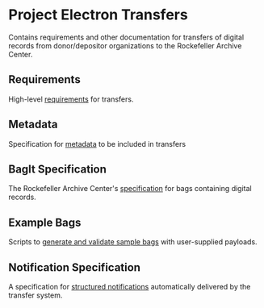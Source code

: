 # Project Electron Transfers

Contains requirements and other documentation for transfers of digital records from donor/depositor organizations to the Rockefeller Archive Center.

## Requirements

High-level [requirements](requirements.md) for transfers.

## Metadata

Specification for [metadata](metadata.md) to be included in transfers

## BagIt Specification

The Rockefeller Archive Center's [specification](bagit-specification.md) for bags containing digital records.

## Example Bags

Scripts to [generate and validate sample bags](example-scripts/) with user-supplied payloads.

## Notification Specification

A specification for [structured notifications](notification-specification.md) automatically delivered by the transfer system.
